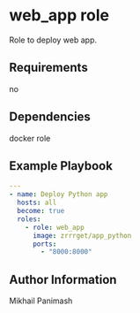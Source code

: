 # web_app role

Role to deploy web app.

## Requirements
no

## Dependencies

docker role

## Example Playbook

```yml
---
- name: Deploy Python app
  hosts: all
  become: true
  roles:
    - role: web_app
      image: zrrrget/app_python
      ports:
        - "8000:8000"
```

## Author Information

Mikhail Panimash